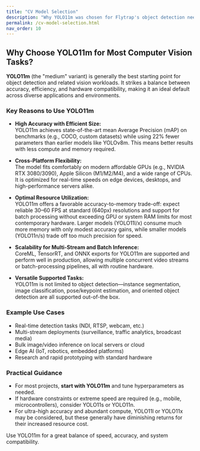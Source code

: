 ```yaml
---
title: "CV Model Selection"
description: "Why YOLO11m was chosen for Flytrap's object detection needs"
permalink: /cv-model-selection.html
nav_order: 10
---
```


## Why Choose YOLO11m for Most Computer Vision Tasks?

**YOLO11m** (the "medium" variant) is generally the best starting point for object detection and related vision workloads. It strikes a balance between accuracy, efficiency, and hardware compatibility, making it an ideal default across diverse applications and environments.

### Key Reasons to Use YOLO11m

- **High Accuracy with Efficient Size:**  
  YOLO11m achieves state-of-the-art mean Average Precision (mAP) on benchmarks (e.g., COCO, custom datasets) while using 22% fewer parameters than earlier models like YOLOv8m. This means better results with less compute and memory required.

- **Cross-Platform Flexibility:**  
  The model fits comfortably on modern affordable GPUs (e.g., NVIDIA RTX 3080/3090), Apple Silicon (M1/M2/M4), and a wide range of CPUs. It is optimized for real-time speeds on edge devices, desktops, and high-performance servers alike.

- **Optimal Resource Utilization:**  
  YOLO11m offers a favorable accuracy-to-memory trade-off: expect reliable 30–60 FPS at standard (640px) resolutions and support for batch processing without exceeding GPU or system RAM limits for most contemporary hardware. Larger models (YOLO11l/x) consume much more memory with only modest accuracy gains, while smaller models (YOLO11n/s) trade off too much precision for speed.

- **Scalability for Multi-Stream and Batch Inference:**  
  CoreML, TensorRT, and ONNX exports for YOLO11m are supported and perform well in production, allowing multiple concurrent video streams or batch-processing pipelines, all with routine hardware.

- **Versatile Supported Tasks:**  
  YOLO11m is not limited to object detection—instance segmentation, image classification, pose/keypoint estimation, and oriented object detection are all supported out-of-the box.

### Example Use Cases

- Real-time detection tasks (NDI, RTSP, webcam, etc.)
- Multi-stream deployments (surveillance, traffic analytics, broadcast media)
- Bulk image/video inference on local servers or cloud
- Edge AI (IoT, robotics, embedded platforms)
- Research and rapid prototyping with standard hardware

### Practical Guidance

- For most projects, **start with YOLO11m** and tune hyperparameters as needed.  
- If hardware constraints or extreme speed are required (e.g., mobile, microcontrollers), consider YOLO11s or YOLO11n.  
- For ultra-high accuracy and abundant compute, YOLO11l or YOLO11x may be considered, but these generally have diminishing returns for their increased resource cost.

Use YOLO11m for a great balance of speed, accuracy, and system compatibility.